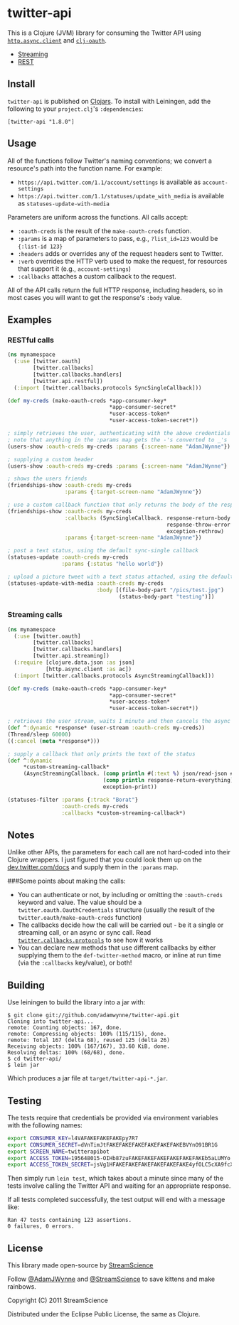 # twitter-api

This is a Clojure (JVM) library for consuming the Twitter API using [`http.async.client`](https://github.com/cch1/http.async.client) and [`clj-oauth`](https://github.com/mattrepl/clj-oauth).

* [Streaming](https://dev.twitter.com/streaming/public)
* [REST](https://dev.twitter.com/rest/reference)


## Install

`twitter-api` is published on [Clojars](https://clojars.org/twitter-api).
To install with Leiningen, add the following to your `project.clj`'s `:dependencies`:

    [twitter-api "1.8.0"]


## Usage

All of the functions follow Twitter's naming conventions; we convert a resource's path into the function name.
For example:

* `https://api.twitter.com/1.1/account/settings` is available as `account-settings`
* `https://api.twitter.com/1.1/statuses/update_with_media` is available as `statuses-update-with-media`

Parameters are uniform across the functions. All calls accept:

* `:oauth-creds` is the result of the `make-oauth-creds` function.
* `:params` is a map of parameters to pass, e.g., `?list_id=123` would be `{:list-id 123}`
* `:headers` adds or overrides any of the request headers sent to Twitter.
* `:verb` overrides the HTTP verb used to make the request, for resources that support it (e.g., `account-settings`)
* `:callbacks` attaches a custom callback to the request.

All of the API calls return the full HTTP response, including headers, so in most cases you will want to get the response's `:body` value.

## Examples

### RESTful calls

```clojure
(ns mynamespace
  (:use [twitter.oauth]
        [twitter.callbacks]
        [twitter.callbacks.handlers]
        [twitter.api.restful])
  (:import [twitter.callbacks.protocols SyncSingleCallback]))

(def my-creds (make-oauth-creds *app-consumer-key*
                                *app-consumer-secret*
                                *user-access-token*
                                *user-access-token-secret*))

; simply retrieves the user, authenticating with the above credentials
; note that anything in the :params map gets the -'s converted to _'s
(users-show :oauth-creds my-creds :params {:screen-name "AdamJWynne"})

; supplying a custom header
(users-show :oauth-creds my-creds :params {:screen-name "AdamJWynne"} :headers {:x-blah-blah "value"})

; shows the users friends
(friendships-show :oauth-creds my-creds
                  :params {:target-screen-name "AdamJWynne"})

; use a custom callback function that only returns the body of the response
(friendships-show :oauth-creds my-creds
                  :callbacks (SyncSingleCallback. response-return-body
                                                  response-throw-error
                                                  exception-rethrow)
                  :params {:target-screen-name "AdamJWynne"})

; post a text status, using the default sync-single callback
(statuses-update :oauth-creds my-creds
                 :params {:status "hello world"})

; upload a picture tweet with a text status attached, using the default sync-single callback
(statuses-update-with-media :oauth-creds my-creds
                            :body [(file-body-part "/pics/test.jpg")
                                   (status-body-part "testing")])
```

### Streaming calls

```clojure
(ns mynamespace
  (:use [twitter.oauth]
        [twitter.callbacks]
        [twitter.callbacks.handlers]
        [twitter.api.streaming])
  (:require [clojure.data.json :as json]
            [http.async.client :as ac])
  (:import [twitter.callbacks.protocols AsyncStreamingCallback]))

(def my-creds (make-oauth-creds *app-consumer-key*
                                *app-consumer-secret*
                                *user-access-token*
                                *user-access-token-secret*))

; retrieves the user stream, waits 1 minute and then cancels the async call
(def ^:dynamic *response* (user-stream :oauth-creds my-creds))
(Thread/sleep 60000)
((:cancel (meta *response*)))

; supply a callback that only prints the text of the status
(def ^:dynamic
     *custom-streaming-callback*
     (AsyncStreamingCallback. (comp println #(:text %) json/read-json #(str %2))
                              (comp println response-return-everything)
                              exception-print))

(statuses-filter :params {:track "Borat"}
                 :oauth-creds my-creds
                 :callbacks *custom-streaming-callback*)
```

## Notes

Unlike other APIs, the parameters for each call are not hard-coded into their Clojure wrappers.
I just figured that you could look them up on the [dev.twitter.com/docs](https://dev.twitter.com/docs) and supply them in the `:params` map.

###Some points about making the calls:

* You can authenticate or not, by including or omitting the `:oauth-creds` keyword and value.
  The value should be a `twitter.oauth.OauthCredentials` structure (usually the result of the `twitter.oauth/make-oauth-creds` function)
* The callbacks decide how the call will be carried out - be it a single or streaming call, or an async or sync call.
  Read [`twitter.callbacks.protocols`](src/twitter/callbacks/protocols.clj) to see how it works
* You can declare new methods that use different callbacks by either supplying them to the `def-twitter-method` macro, or inline at run time (via the `:callbacks` key/value), or both!

## Building

Use leiningen to build the library into a jar with:

```
$ git clone git://github.com/adamwynne/twitter-api.git
Cloning into twitter-api...
remote: Counting objects: 167, done.
remote: Compressing objects: 100% (115/115), done.
remote: Total 167 (delta 68), reused 125 (delta 26)
Receiving objects: 100% (167/167), 33.60 KiB, done.
Resolving deltas: 100% (68/68), done.
$ cd twitter-api/
$ lein jar
```

Which produces a jar file at `target/twitter-api-*.jar`.

## Testing

The tests require that credentials be provided via environment variables with the following names:

```sh
export CONSUMER_KEY=l4VAFAKEFAKEFAKEpy7R7
export CONSUMER_SECRET=dVnTimJtFAKEFAKEFAKEFAKEFAKEFAKEBVYnO91BR1G
export SCREEN_NAME=twitterapibot
export ACCESS_TOKEN=195648015-OIHb87zuFAKEFAKEFAKEFAKEFAKEFAKEb5aLUMYo
export ACCESS_TOKEN_SECRET=jsVg1HFAKEFAKEFAKEFAKEFAKEFAKE4yfOLC5cXA9fcXr
```

Then simply run `lein test`, which takes about a minute since many of the tests involve calling the Twitter API and waiting for an appropriate response.

If all tests completed successfully, the test output will end with a message like:

    Ran 47 tests containing 123 assertions.
    0 failures, 0 errors.

## License

This library made open-source by [StreamScience](http://streamscience.co)

Follow [@AdamJWynne](https://twitter.com/adamjwynne) and [@StreamScience](https://twitter.com/streamscience) to save kittens and make rainbows.

Copyright (C) 2011 StreamScience

Distributed under the Eclipse Public License, the same as Clojure.
